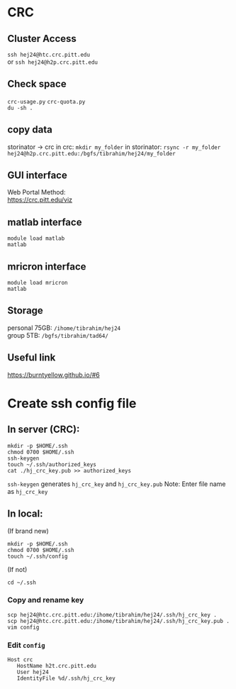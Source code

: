 # CRC
## Cluster Access 
`ssh hej24@htc.crc.pitt.edu`  
or `ssh hej24@h2p.crc.pitt.edu`

## Check space
`crc-usage.py` 
`crc-quota.py`  
`du -sh .`

## copy data
storinator -> crc
in crc: `mkdir my_folder`
in storinator:
`rsync -r my_folder hej24@h2p.crc.pitt.edu:/bgfs/tibrahim/hej24/my_folder`

## GUI interface
Web Portal Method:  
https://crc.pitt.edu/viz

## matlab interface
`module load matlab`  
`matlab`

## mricron interface
`module load mricron`  
`matlab`

## Storage
personal 75GB: `/ihome/tibrahim/hej24`  
group 5TB: `/bgfs/tibrahim/tad64/`



## Useful link
https://burntyellow.github.io/#6 


# Create ssh config file

## In server (CRC): 
```
mkdir -p $HOME/.ssh 
chmod 0700 $HOME/.ssh
ssh-keygen
touch ~/.ssh/authorized_keys
cat ./hj_crc_key.pub >> authorized_keys 
```

`ssh-keygen` generates `hj_crc_key` and `hj_crc_key.pub`
Note: Enter file name as `hj_crc_key`


## In local: 
(If brand new)
```
mkdir -p $HOME/.ssh 
chmod 0700 $HOME/.ssh
touch ~/.ssh/config
```

(If not)
```
cd ~/.ssh
``` 

### Copy and rename key
```
scp hej24@htc.crc.pitt.edu:/ihome/tibrahim/hej24/.ssh/hj_crc_key . 
scp hej24@htc.crc.pitt.edu:/ihome/tibrahim/hej24/.ssh/hj_crc_key.pub . 
vim config 
```
### Edit `config`
```
Host crc
   HostName h2t.crc.pitt.edu
   User hej24
   IdentityFile %d/.ssh/hj_crc_key
```

